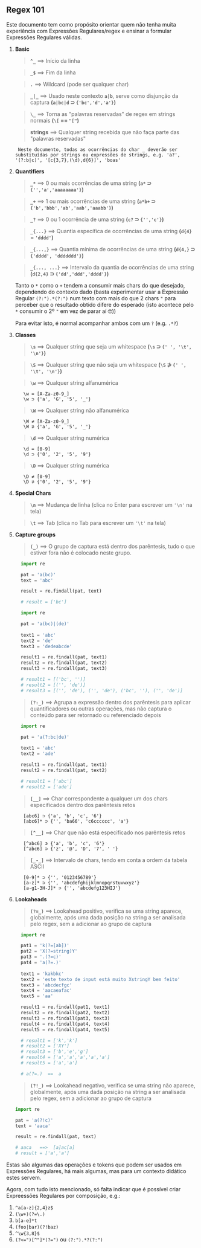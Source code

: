 ## Regex 101

Este documento tem como propósito orientar quem não tenha muita experiência com Expressões Regulares/regex e ensinar a formular Expressões Regulares válidas.

1. **Basic**
    > **`^_`** ==> Início da linha

    > **`_$`** ==> Fim da linha
    
    > **`.`** ==> Wildcard (pode ser qualquer char)
    
    > **`_|_`** ==> Usado neste contexto **`a|b`**, serve como disjunção da captura **(`a|bc|d` ⊃ `{'bc','d','a'}`)**
    
    > **`\_`** ==> Torna as "palavras reservadas" de regex em strings normais  **(`\[` == `"["`)**
    
    > **strings** ==> Qualquer string recebida que não faça parte das "palavras reservadas" 
    
        Neste documento, todas as ocorrências do char _ deverão ser substituídas por strings ou expressões de strings, e.g. 'a?', '(?:b|c)', '[c{3,7},(\d),d{6}]', 'boas'

2. **Quantifiers** 
    
    > **`_*`** ==> 0 ou mais ocorrências de uma string **(`a*` ⊃ `{'','a','aaaaaaaa'}`)**
    
    > **`_+`** ==> 1 ou mais ocorrências de uma string **(`a*b+` ⊃ `{'b','bbb','ab','aab','aaabb'}`)**
    
    > **`_?`** ==> 0 ou 1 ocorrência de uma string **(`c?` ⊃ `{'','c'}`)**
    
    > **`_{...}`** ==> Quantia específica de ocorrências de uma string **(`d{4}` = `'dddd'`)**
    
    > **`_{...,}`** ==> Quantia mínima de ocorrências de uma string **(`d{4,}` ⊃ `{'dddd', 'ddddddd'}`)**
    
    > **`_{..., ...}`** ==> Intervalo da quantia de ocorrências de uma string **(`d{2,4}` ⊃ `{'dd','ddd','dddd'}`)**

    Tanto o `*` como o `+` tendem a consumir mais chars do que desejado, dependendo do contexto dado (basta experimentar usar a Expressão Regular `(?:").*(?:")` num texto com mais do que 2 chars `"` para perceber que o resultado obtido difere do esperado (isto acontece pelo `*` consumir o 2º `"` em vez de parar aí 🤓))

    Para evitar isto, é normal acompanhar ambos com um `?` (e.g. `.*?`)

3. **Classes**
    
    > **`\s`** ==> Qualquer string que seja um whitespace **(`\s` ⊃ `{' ', '\t', '\n'}`)**
    
    > **`\S`** ==> Qualquer string que não seja um whitespace **(`\S` ⊅ `{' ', '\t', '\n'}`)**
    
    > **`\w`** ==> Qualquer string alfanumérica 

          \w = [A-Za-z0-9_]
          \w ⊃ {'a', 'G', '5', '_'}

    > **`\W`** ==> Qualquer string não alfanumérica 
          
          \W ≠ [A-Za-z0-9_]
          \W ⊅ {'a', 'G', '5', '_'}
    
    > **`\d`** ==> Qualquer string numérica 
        
          \d = [0-9]
          \d ⊃ {'0', '2', '5', '9'}
    
    > **`\D`** ==> Qualquer string numérica 
        
          \D ≠ [0-9]
          \D ⊅ {'0', '2', '5', '9'}

4. **Special Chars**
    
    > **`\n`** ==> Mudança de linha (clica no Enter para escrever um `'\n'` na tela)
    
    > **`\t`** ==> Tab (clica no Tab para escrever um `'\t'` na tela)
    
5. **Capture groups**
    
    > **`(_)`** ==> O grupo de captura está dentro dos parêntesis, tudo o que estiver fora não é colocado neste grupo. 

    ```py
      import re

      pat = 'a(bc)'
      text = 'abc'

      result = re.findall(pat, text)

      # result = ['bc']
    ```


    ```py
      import re

      pat = 'a(bc)|(de)'
      
      text1 = 'abc'
      text2 = 'de'
      text3 = 'dedeabcde'

      result1 = re.findall(pat, text1)
      result2 = re.findall(pat, text2)
      result3 = re.findall(pat, text3)

      # result1 = [('bc', '')]
      # result2 = [('', 'de')]
      # result3 = [('', 'de'), ('', 'de'), ('bc', ''), ('', 'de')]
    ```

    > **`(?:_)`** ==> Agrupa a expressão dentro dos parêntesis para aplicar quantificadores ou outras operações, mas não captura o conteúdo para ser retornado ou referenciado depois

    ```py
      import re

      pat = 'a(?:bc|de)'
      
      text1 = 'abc'
      text2 = 'ade'

      result1 = re.findall(pat, text1)
      result2 = re.findall(pat, text2)

      # result1 = ['abc']
      # result2 = ['ade']
    ```


    > **`[__]`** ==> Char correspondente a qualquer um dos chars especificados dentro dos parêntesis retos

          [abc6] ⊃ {'a', 'b', 'c', '6'}
          [abc6]* ⊃ {'', 'ba66', 'c6cccccc', 'a'}
    
    > **`[^__]`** ==> Char que não está especificado nos parêntesis retos

          [^abc6] ⊅ {'a', 'b', 'c', '6'}
          [^abc6] ⊃ {'z', '@', 'D', '7', ' '}

    
    > **`[_-_]`** ==> Intervalo de chars, tendo em conta a ordem da tabela ASCII

          [0-9]* ⊃ {'', '0123456789'}
          [a-z]* ⊃ {'', 'abcdefghijklmnopqrstuvwxyz'}
          [a-g1-3H-J]* ⊃ {'', 'abcdefg123HIJ'}


6. **Lookaheads**
    
    > **`(?=_)`** ==> Lookahead positivo, verifica se uma string aparece, globalmente, após uma dada posição na string a ser analisada pelo regex, sem a adicionar ao grupo de captura

    ```py
      import re

      pat1 = 'k(?=[ab])'
      pat2 = 'X(?=string)Y'
      pat3 = '.(?=c)'
      pat4 = 'a(?=.)'
      
      text1 = 'kakbkc'
      text2 = 'este texto de input está muito XstringY bem feito'
      text3 = 'abcdecfgc'
      text4 = 'aacaeafac'
      text5 = 'aa'

      result1 = re.findall(pat1, text1)
      result2 = re.findall(pat2, text2)
      result3 = re.findall(pat3, text3)
      result4 = re.findall(pat4, text4)
      result5 = re.findall(pat4, text5)

      # result1 = ['k','k']
      # result2 = ['XY']
      # result3 = ['b','e','g']
      # result4 = ['a','a','a','a','a']
      # result5 = ['a','a']

      # a(?=.)  ==  a
    ```



    > **`(?!_)`** ==> Lookahead negativo, verifica se uma string não aparece, globalmente, após uma dada posição na string a ser analisada pelo regex, sem a adicionar ao grupo de captura

      ```py
      import re

      pat = 'a(?!c)'
      text = 'aaca'

      result = re.findall(pat, text)    
      
      # aaca   ==>  [a]ac[a]
      # result = ['a','a']
    ```

Estas são algumas das operações e tokens que podem ser usados em Expressões Regulares, há mais algumas, mas para um contexto didático estes servem.

Agora, com tudo isto mencionado, só falta indicar que é possível criar Expreessões Regulares por composição, e.g.: 

1. `^a[a-z]{2,4}z$`
2. `(\w+)(?=\.)`
3. `b[a-e]*t`
4. `(foo|bar)(?!baz)`
5. `^\w{3,8}$`
6. `(?<=")[^"]*(?=")` ou `(?:").*?(?:")`